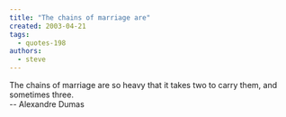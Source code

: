 ```yaml
---
title: "The chains of marriage are"
created: 2003-04-21
tags: 
  - quotes-198
authors: 
  - steve
---
```


The chains of marriage are so heavy that it takes two to carry them, and sometimes three.  
\-- Alexandre Dumas
